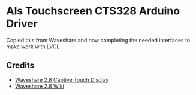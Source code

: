 # Als Touchscreen CTS328 Arduino Driver
Copied this from Waveshare and now completing the needed interfaces to make work with LVGL
## Credits
- [Waveshare 2.8 Captive Touch Display](https://www.waveshare.com/2.8inch-capacitive-touch-lcd.htm)
- [Waveshare 2.8 Wiki](http://www.waveshare.com/wiki/2.8inch_Capacitive_Touch_LCD)
